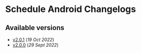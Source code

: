# Schedule Android Changelogs

## Available versions

* [v2.0.1](releases/2.0.1/index.md) (_19 Oct 2022_)
* [v2.0.0](releases/2.0.0/index.md) (_29 Sept 2022_)
